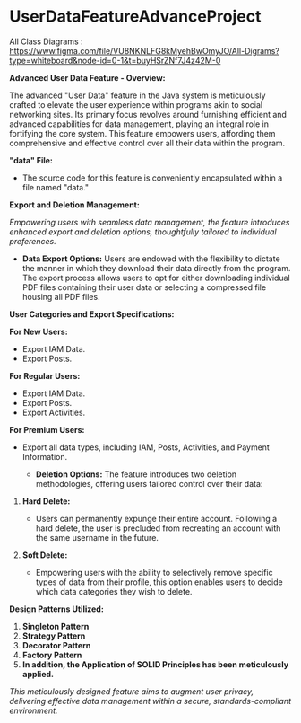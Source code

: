 # UserDataFeatureAdvanceProject

All Class Diagrams  : https://www.figma.com/file/VU8NKNLFG8kMyehBwOmyJO/All-Digrams?type=whiteboard&node-id=0-1&t=buyHSrZNf7J4z42M-0

**Advanced User Data Feature - Overview:**

The advanced "User Data" feature in the Java system is meticulously crafted to elevate the user experience within programs akin to social networking sites. Its primary focus revolves around furnishing efficient and advanced capabilities for data management, playing an integral role in fortifying the core system. This feature empowers users, affording them comprehensive and effective control over all their data within the program.

**"data" File:**
- The source code for this feature is conveniently encapsulated within a file named "data."

**Export and Deletion Management:**

*Empowering users with seamless data management, the feature introduces enhanced export and deletion options, thoughtfully tailored to individual preferences.*

- **Data Export Options:**
  Users are endowed with the flexibility to dictate the manner in which they download their data directly from the program. The export process allows users to opt for either downloading individual PDF files containing their user data or selecting a compressed file housing all PDF files.

**User Categories and Export Specifications:**

**For New Users:**
- Export IAM Data.
- Export Posts.

**For Regular Users:**
- Export IAM Data.
- Export Posts.
- Export Activities.

**For Premium Users:**
- Export all data types, including IAM, Posts, Activities, and Payment Information.
  

  - **Deletion Options:**
  The feature introduces two deletion methodologies, offering users tailored control over their data:

1. **Hard Delete:**
   - Users can permanently expunge their entire account. Following a hard delete, the user is precluded from recreating an account with the same username in the future.

2. **Soft Delete:**
   - Empowering users with the ability to selectively remove specific types of data from their profile, this option enables users to decide which data categories they wish to delete.

**Design Patterns Utilized:**
1. **Singleton Pattern**
2. **Strategy Pattern**
3. **Decorator Pattern**
4. **Factory Pattern**
5. **In addition, the Application of SOLID Principles has been meticulously applied.**

*This meticulously designed feature aims to augment user privacy, delivering effective data management within a secure, standards-compliant environment.*
